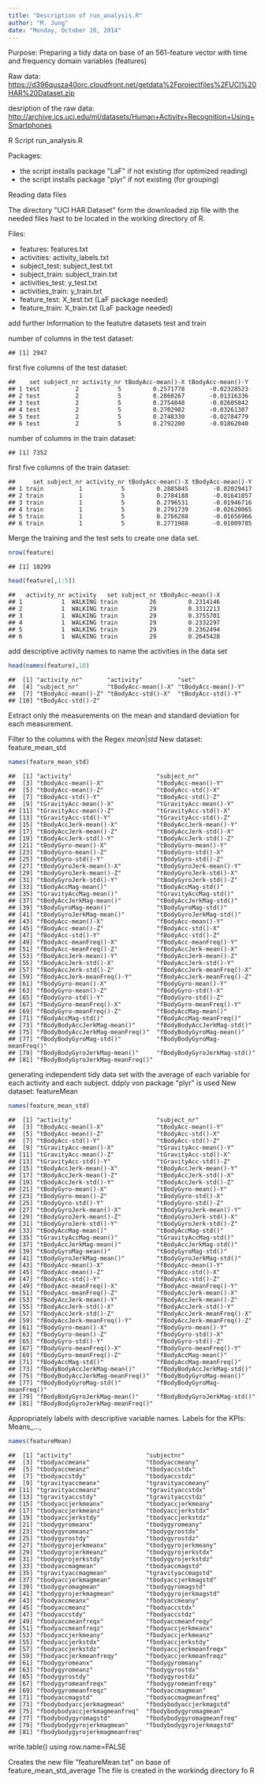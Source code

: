 ```yaml
---
title: "Description of run_analysis.R"
author: "M. Jung"
date: "Monday, October 20, 2014"
---
```


Purpose: 
Preparing a tidy data on base of an 561-feature vector with time and 
frequency domain variables (features)

Raw data: 
https://d396qusza40orc.cloudfront.net/getdata%2Fprojectfiles%2FUCI%20HAR%20Dataset.zip

desription of the raw data:
http://archive.ics.uci.edu/ml/datasets/Human+Activity+Recognition+Using+Smartphones

R Script run_analysis.R 

Packages:
* the script installs package "LaF" if not existing (for optimized reading)        
* the script installs package "plyr" if not existing (for grouping)

Reading data files

The directory "UCI HAR Dataset" form the downloaded zip file 
with the needed files hast to be located in the working directory of R.  

Files:
* features: features.txt
* activities: activity_labels.txt
* subject_test: subject_test.txt
* subject_train: subject_train.txt
* activities_test: y_test.txt
* activities_train: y_train.txt
* feature_test: X_test.txt (LaF package needed) 
* feature_train: X_train.txt (LaF package needed)


add further Information to the featutre datasets test and train

number of columns in the test dataset:

```
## [1] 2947
```

first five columns of the test dataset:

```
##    set subject_nr activity_nr tBodyAcc-mean()-X tBodyAcc-mean()-Y
## 1 test          2           5         0.2571778       -0.02328523
## 2 test          2           5         0.2860267       -0.01316336
## 3 test          2           5         0.2754848       -0.02605042
## 4 test          2           5         0.2702982       -0.03261387
## 5 test          2           5         0.2748330       -0.02784779
## 6 test          2           5         0.2792200       -0.01862040
```

number of columns in the train dataset:

```
## [1] 7352
```

first five columns of the train dataset:

```
##     set subject_nr activity_nr tBodyAcc-mean()-X tBodyAcc-mean()-Y
## 1 train          1           5         0.2885845       -0.02029417
## 2 train          1           5         0.2784188       -0.01641057
## 3 train          1           5         0.2796531       -0.01946716
## 4 train          1           5         0.2791739       -0.02620065
## 5 train          1           5         0.2766288       -0.01656966
## 6 train          1           5         0.2771988       -0.01009785
```


Merge the training and the test sets to create one data set.


```r
nrow(feature)
```

```
## [1] 10299
```

```r
head(feature[,1:5])
```

```
##   activity_nr activity   set subject_nr tBodyAcc-mean()-X
## 1           1  WALKING train         26         0.2314146
## 2           1  WALKING train         29         0.3312213
## 3           1  WALKING train         29         0.3755701
## 4           1  WALKING train         29         0.2332297
## 5           1  WALKING train         29         0.2362494
## 6           1  WALKING train         29         0.2645428
```

add descriptive activity names to name the activities in the data set



```r
head(names(feature),10)
```

```
##  [1] "activity_nr"       "activity"          "set"              
##  [4] "subject_nr"        "tBodyAcc-mean()-X" "tBodyAcc-mean()-Y"
##  [7] "tBodyAcc-mean()-Z" "tBodyAcc-std()-X"  "tBodyAcc-std()-Y" 
## [10] "tBodyAcc-std()-Z"
```


Extract only the measurements on the mean and standard deviation for each measurement.

Filter to the columns with the Regex *mean*|*std*
New dataset: feature_mean_std


```r
names(feature_mean_std)
```

```
##  [1] "activity"                        "subject_nr"                     
##  [3] "tBodyAcc-mean()-X"               "tBodyAcc-mean()-Y"              
##  [5] "tBodyAcc-mean()-Z"               "tBodyAcc-std()-X"               
##  [7] "tBodyAcc-std()-Y"                "tBodyAcc-std()-Z"               
##  [9] "tGravityAcc-mean()-X"            "tGravityAcc-mean()-Y"           
## [11] "tGravityAcc-mean()-Z"            "tGravityAcc-std()-X"            
## [13] "tGravityAcc-std()-Y"             "tGravityAcc-std()-Z"            
## [15] "tBodyAccJerk-mean()-X"           "tBodyAccJerk-mean()-Y"          
## [17] "tBodyAccJerk-mean()-Z"           "tBodyAccJerk-std()-X"           
## [19] "tBodyAccJerk-std()-Y"            "tBodyAccJerk-std()-Z"           
## [21] "tBodyGyro-mean()-X"              "tBodyGyro-mean()-Y"             
## [23] "tBodyGyro-mean()-Z"              "tBodyGyro-std()-X"              
## [25] "tBodyGyro-std()-Y"               "tBodyGyro-std()-Z"              
## [27] "tBodyGyroJerk-mean()-X"          "tBodyGyroJerk-mean()-Y"         
## [29] "tBodyGyroJerk-mean()-Z"          "tBodyGyroJerk-std()-X"          
## [31] "tBodyGyroJerk-std()-Y"           "tBodyGyroJerk-std()-Z"          
## [33] "tBodyAccMag-mean()"              "tBodyAccMag-std()"              
## [35] "tGravityAccMag-mean()"           "tGravityAccMag-std()"           
## [37] "tBodyAccJerkMag-mean()"          "tBodyAccJerkMag-std()"          
## [39] "tBodyGyroMag-mean()"             "tBodyGyroMag-std()"             
## [41] "tBodyGyroJerkMag-mean()"         "tBodyGyroJerkMag-std()"         
## [43] "fBodyAcc-mean()-X"               "fBodyAcc-mean()-Y"              
## [45] "fBodyAcc-mean()-Z"               "fBodyAcc-std()-X"               
## [47] "fBodyAcc-std()-Y"                "fBodyAcc-std()-Z"               
## [49] "fBodyAcc-meanFreq()-X"           "fBodyAcc-meanFreq()-Y"          
## [51] "fBodyAcc-meanFreq()-Z"           "fBodyAccJerk-mean()-X"          
## [53] "fBodyAccJerk-mean()-Y"           "fBodyAccJerk-mean()-Z"          
## [55] "fBodyAccJerk-std()-X"            "fBodyAccJerk-std()-Y"           
## [57] "fBodyAccJerk-std()-Z"            "fBodyAccJerk-meanFreq()-X"      
## [59] "fBodyAccJerk-meanFreq()-Y"       "fBodyAccJerk-meanFreq()-Z"      
## [61] "fBodyGyro-mean()-X"              "fBodyGyro-mean()-Y"             
## [63] "fBodyGyro-mean()-Z"              "fBodyGyro-std()-X"              
## [65] "fBodyGyro-std()-Y"               "fBodyGyro-std()-Z"              
## [67] "fBodyGyro-meanFreq()-X"          "fBodyGyro-meanFreq()-Y"         
## [69] "fBodyGyro-meanFreq()-Z"          "fBodyAccMag-mean()"             
## [71] "fBodyAccMag-std()"               "fBodyAccMag-meanFreq()"         
## [73] "fBodyBodyAccJerkMag-mean()"      "fBodyBodyAccJerkMag-std()"      
## [75] "fBodyBodyAccJerkMag-meanFreq()"  "fBodyBodyGyroMag-mean()"        
## [77] "fBodyBodyGyroMag-std()"          "fBodyBodyGyroMag-meanFreq()"    
## [79] "fBodyBodyGyroJerkMag-mean()"     "fBodyBodyGyroJerkMag-std()"     
## [81] "fBodyBodyGyroJerkMag-meanFreq()"
```

generating independent tidy data set with the average of each variable
for each activity and each subject.
ddply von package "plyr" is used
New dataset: featureMean


```r
names(feature_mean_std)
```

```
##  [1] "activity"                        "subject_nr"                     
##  [3] "tBodyAcc-mean()-X"               "tBodyAcc-mean()-Y"              
##  [5] "tBodyAcc-mean()-Z"               "tBodyAcc-std()-X"               
##  [7] "tBodyAcc-std()-Y"                "tBodyAcc-std()-Z"               
##  [9] "tGravityAcc-mean()-X"            "tGravityAcc-mean()-Y"           
## [11] "tGravityAcc-mean()-Z"            "tGravityAcc-std()-X"            
## [13] "tGravityAcc-std()-Y"             "tGravityAcc-std()-Z"            
## [15] "tBodyAccJerk-mean()-X"           "tBodyAccJerk-mean()-Y"          
## [17] "tBodyAccJerk-mean()-Z"           "tBodyAccJerk-std()-X"           
## [19] "tBodyAccJerk-std()-Y"            "tBodyAccJerk-std()-Z"           
## [21] "tBodyGyro-mean()-X"              "tBodyGyro-mean()-Y"             
## [23] "tBodyGyro-mean()-Z"              "tBodyGyro-std()-X"              
## [25] "tBodyGyro-std()-Y"               "tBodyGyro-std()-Z"              
## [27] "tBodyGyroJerk-mean()-X"          "tBodyGyroJerk-mean()-Y"         
## [29] "tBodyGyroJerk-mean()-Z"          "tBodyGyroJerk-std()-X"          
## [31] "tBodyGyroJerk-std()-Y"           "tBodyGyroJerk-std()-Z"          
## [33] "tBodyAccMag-mean()"              "tBodyAccMag-std()"              
## [35] "tGravityAccMag-mean()"           "tGravityAccMag-std()"           
## [37] "tBodyAccJerkMag-mean()"          "tBodyAccJerkMag-std()"          
## [39] "tBodyGyroMag-mean()"             "tBodyGyroMag-std()"             
## [41] "tBodyGyroJerkMag-mean()"         "tBodyGyroJerkMag-std()"         
## [43] "fBodyAcc-mean()-X"               "fBodyAcc-mean()-Y"              
## [45] "fBodyAcc-mean()-Z"               "fBodyAcc-std()-X"               
## [47] "fBodyAcc-std()-Y"                "fBodyAcc-std()-Z"               
## [49] "fBodyAcc-meanFreq()-X"           "fBodyAcc-meanFreq()-Y"          
## [51] "fBodyAcc-meanFreq()-Z"           "fBodyAccJerk-mean()-X"          
## [53] "fBodyAccJerk-mean()-Y"           "fBodyAccJerk-mean()-Z"          
## [55] "fBodyAccJerk-std()-X"            "fBodyAccJerk-std()-Y"           
## [57] "fBodyAccJerk-std()-Z"            "fBodyAccJerk-meanFreq()-X"      
## [59] "fBodyAccJerk-meanFreq()-Y"       "fBodyAccJerk-meanFreq()-Z"      
## [61] "fBodyGyro-mean()-X"              "fBodyGyro-mean()-Y"             
## [63] "fBodyGyro-mean()-Z"              "fBodyGyro-std()-X"              
## [65] "fBodyGyro-std()-Y"               "fBodyGyro-std()-Z"              
## [67] "fBodyGyro-meanFreq()-X"          "fBodyGyro-meanFreq()-Y"         
## [69] "fBodyGyro-meanFreq()-Z"          "fBodyAccMag-mean()"             
## [71] "fBodyAccMag-std()"               "fBodyAccMag-meanFreq()"         
## [73] "fBodyBodyAccJerkMag-mean()"      "fBodyBodyAccJerkMag-std()"      
## [75] "fBodyBodyAccJerkMag-meanFreq()"  "fBodyBodyGyroMag-mean()"        
## [77] "fBodyBodyGyroMag-std()"          "fBodyBodyGyroMag-meanFreq()"    
## [79] "fBodyBodyGyroJerkMag-mean()"     "fBodyBodyGyroJerkMag-std()"     
## [81] "fBodyBodyGyroJerkMag-meanFreq()"
```

Appropriately labels with descriptive variable names. 
Labels for the KPIs: Means_..., 


```r
names(featureMean)
```

```
##  [1] "activity"                     "subjectnr"                   
##  [3] "tbodyaccmeanx"                "tbodyaccmeany"               
##  [5] "tbodyaccmeanz"                "tbodyaccstdx"                
##  [7] "tbodyaccstdy"                 "tbodyaccstdz"                
##  [9] "tgravityaccmeanx"             "tgravityaccmeany"            
## [11] "tgravityaccmeanz"             "tgravityaccstdx"             
## [13] "tgravityaccstdy"              "tgravityaccstdz"             
## [15] "tbodyaccjerkmeanx"            "tbodyaccjerkmeany"           
## [17] "tbodyaccjerkmeanz"            "tbodyaccjerkstdx"            
## [19] "tbodyaccjerkstdy"             "tbodyaccjerkstdz"            
## [21] "tbodygyromeanx"               "tbodygyromeany"              
## [23] "tbodygyromeanz"               "tbodygyrostdx"               
## [25] "tbodygyrostdy"                "tbodygyrostdz"               
## [27] "tbodygyrojerkmeanx"           "tbodygyrojerkmeany"          
## [29] "tbodygyrojerkmeanz"           "tbodygyrojerkstdx"           
## [31] "tbodygyrojerkstdy"            "tbodygyrojerkstdz"           
## [33] "tbodyaccmagmean"              "tbodyaccmagstd"              
## [35] "tgravityaccmagmean"           "tgravityaccmagstd"           
## [37] "tbodyaccjerkmagmean"          "tbodyaccjerkmagstd"          
## [39] "tbodygyromagmean"             "tbodygyromagstd"             
## [41] "tbodygyrojerkmagmean"         "tbodygyrojerkmagstd"         
## [43] "fbodyaccmeanx"                "fbodyaccmeany"               
## [45] "fbodyaccmeanz"                "fbodyaccstdx"                
## [47] "fbodyaccstdy"                 "fbodyaccstdz"                
## [49] "fbodyaccmeanfreqx"            "fbodyaccmeanfreqy"           
## [51] "fbodyaccmeanfreqz"            "fbodyaccjerkmeanx"           
## [53] "fbodyaccjerkmeany"            "fbodyaccjerkmeanz"           
## [55] "fbodyaccjerkstdx"             "fbodyaccjerkstdy"            
## [57] "fbodyaccjerkstdz"             "fbodyaccjerkmeanfreqx"       
## [59] "fbodyaccjerkmeanfreqy"        "fbodyaccjerkmeanfreqz"       
## [61] "fbodygyromeanx"               "fbodygyromeany"              
## [63] "fbodygyromeanz"               "fbodygyrostdx"               
## [65] "fbodygyrostdy"                "fbodygyrostdz"               
## [67] "fbodygyromeanfreqx"           "fbodygyromeanfreqy"          
## [69] "fbodygyromeanfreqz"           "fbodyaccmagmean"             
## [71] "fbodyaccmagstd"               "fbodyaccmagmeanfreq"         
## [73] "fbodybodyaccjerkmagmean"      "fbodybodyaccjerkmagstd"      
## [75] "fbodybodyaccjerkmagmeanfreq"  "fbodybodygyromagmean"        
## [77] "fbodybodygyromagstd"          "fbodybodygyromagmeanfreq"    
## [79] "fbodybodygyrojerkmagmean"     "fbodybodygyrojerkmagstd"     
## [81] "fbodybodygyrojerkmagmeanfreq"
```

write.table() using row.name=FALSE

Creates the new file "featureMean.txt" on base of feature_mean_std_average 
The file is created in the workindg directory fo R 
